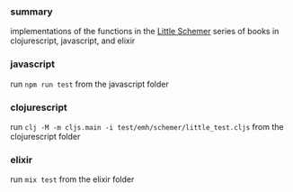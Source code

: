 ### summary

implementations of the functions in the [Little Schemer](https://www.amazon.ca/Little-Schemer-Daniel-P-Friedman/dp/0262560992) series of books in clojurescript, javascript, and elixir

### javascript

run `npm run test` from the javascript folder

### clojurescript

run `clj -M -m cljs.main -i test/emh/schemer/little_test.cljs` from the clojurescript folder

### elixir

run `mix test` from the elixir folder
